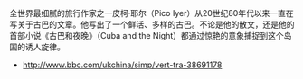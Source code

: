 
全世界最细腻的旅行作家之一皮柯·耶尔（Pico Iyer）从20世纪80年代以来一直在写关于古巴的文章。他写出了一个鲜活、多样的古巴。不论是他的散文，还是他的首部小说《古巴和夜晚》（Cuba and the Night）都通过惊艳的意象捕捉到这个岛国的诱人旋律。
- http://www.bbc.com/ukchina/simp/vert-tra-38691178
